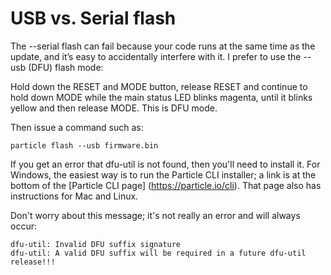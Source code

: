 # USB vs. Serial flash

The --serial flash can fail because your code runs at the same time as the update, and it’s easy to accidentally interfere with it. I prefer to use the --usb (DFU) flash mode:

Hold down the RESET and MODE button, release RESET and continue to hold down MODE while the main status LED blinks magenta, until it blinks yellow and then release MODE. This is DFU mode.

Then issue a command such as:

```
particle flash --usb firmware.bin
```

If you get an error that dfu-util is not found, then you'll need to install it. For Windows, the easiest way is to run the Particle CLI installer; a link is at the bottom of the [Particle CLI page] (https://particle.io/cli). That page also has instructions for Mac and Linux.

Don't worry about this message; it's not really an error and will always occur:

```
dfu-util: Invalid DFU suffix signature
dfu-util: A valid DFU suffix will be required in a future dfu-util release!!!
```



